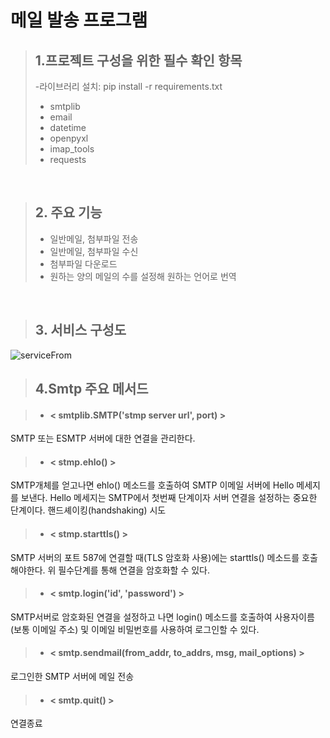 # 메일 발송 프로그램
> ## 1.프로젝트 구성을 위한 필수 확인 항목
>-라이브러리 설치: pip install -r requirements.txt
>- smtplib
>- email
>- datetime
>- openpyxl
>- imap_tools
>- requests
</br>
 
 > ## 2. 주요 기능
 > - 일반메일, 첨부파일 전송
 > - 일반메일, 첨부파일 수신
 > - 첨부파일 다운로드
 > - 원하는 양의 메일의 수를 설정해 원하는 언어로 번역
 </br>
 
 
 
 > ## 3. 서비스 구성도
![serviceFrom](https://user-images.githubusercontent.com/87023534/129568837-bcabdb2a-d66f-4a1e-a0ac-5582889ca954.png)
</br>

> ##	4.Smtp 주요 메서드

> - #### < smtplib.SMTP('stmp server url', port) >
SMTP 또는 ESMTP 서버에 대한 연결을 관리한다.
> - #### < stmp.ehlo() >
SMTP개체를 얻고나면 ehlo() 메소드를 호출하여 SMTP 이메일 서버에 Hello 메세지를 보낸다. Hello 메세지는 SMTP에서 첫번째 단계이자 서버 연결을 설정하는 중요한 단계이다. 핸드셰이킹(handshaking) 시도
> - #### < stmp.starttls() >
SMTP 서버의 포트 587에 연결할 때(TLS 암호화 사용)에는 starttls() 메소드를 호출해야한다. 위 필수단계를 통해 연결을 암호화할 수 있다.
> - #### < smtp.login('id', 'password') >
SMTP서버로 암호화된 연결을 설정하고 나면 login() 메소드를 호출하여 사용자이름(보통 이메일 주소) 및 이메일 비밀번호를 사용하여 로그인할 수 있다.
> - #### < smtp.sendmail(from_addr, to_addrs, msg, mail_options) >
로그인한 SMTP 서버에 메일 전송
> - #### < smtp.quit() >
연결종료
